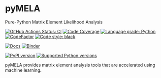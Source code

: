 # pyMELA

Pure-Python Matrix Element Likelihood Analysis

[![GitHub Actions Status: CI](https://github.com/scailfin/pyMELA/workflows/CI/badge.svg?branch=master)](https://github.com/scailfin/pyMELA/actions?query=workflow%3ACI+branch%3Amaster)
[![Code Coverage](https://codecov.io/gh/scailfin/pyMELA/graph/badge.svg?branch=master)](https://codecov.io/gh/scailfin/pyMELA?branch=master)
[![Language grade: Python](https://img.shields.io/lgtm/grade/python/g/scailfin/pyMELA.svg?logo=lgtm&logoWidth=18)](https://lgtm.com/projects/g/scailfin/pyMELA/latest/files/)
[![CodeFactor](https://www.codefactor.io/repository/github/scailfin/pyMELA/badge)](https://www.codefactor.io/repository/github/scailfin/pyMELA)
[![Code style: black](https://img.shields.io/badge/code%20style-black-000000.svg)](https://github.com/psf/black)

[![Docs](https://img.shields.io/badge/docs-master-blue.svg)](https://scailfin.github.io/pyMELA)
[![Binder](https://mybinder.org/badge_logo.svg)](https://mybinder.org/v2/gh/scailfin/pyMELA/master)

[![PyPI version](https://badge.fury.io/py/pymela.svg)](https://badge.fury.io/py/pymela)
[![Supported Python versions](https://img.shields.io/pypi/pyversions/pymela.svg)](https://pypi.org/project/pymela/)

pyMELA provides matrix element analysis tools that are accelerated using machine learning.
